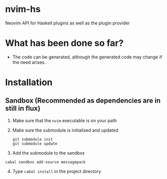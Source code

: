 # nvim-hs

Neovim API for Haskell plugins as well as the plugin provider

# What has been done so far?

* The code can be generated, although the generated code may change if the need arises.

# Installation 

## Sandbox (Recommended as dependencies are in still in flux)

1. Make sure that the `nvim` executable is on your path
2. Make sure the submodule is initialised and updated

   ```
   git submodule init
   git submodule update
   ```

3. Add the submodule to the sandbox

  ```
  cabal sandbox add-source messagepack
  ```
  
4. Type `cabal install` in the project directory
